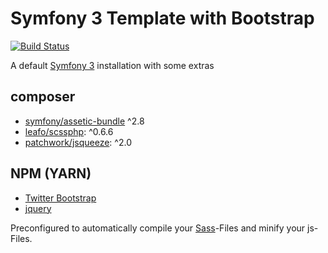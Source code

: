 Symfony 3 Template with Bootstrap
=================================

[![Build Status](https://travis-ci.org/skuhnow/symfony_bootstrap_template.svg?branch=master)](https://travis-ci.org/skuhnow/symfony_bootstrap_template)

A default [Symfony 3](http://symfony.com/doc/current/index.html) installation with some extras

composer
--------
* [symfony/assetic-bundle](https://packagist.org/packages/symfony/assetic-bundle) ^2.8
* [leafo/scssphp](https://packagist.org/packages/leafo/scssphp): ^0.6.6
* [patchwork/jsqueeze](https://packagist.org/packages/patchwork/jsqueeze): ^2.0

NPM (YARN)
----------
* [Twitter Bootstrap](http://getbootstrap.com/)
* [jquery](https://jquery.com/) 


Preconfigured to automatically compile your [Sass](http://sass-lang.com/)-Files and minify your js-Files. 